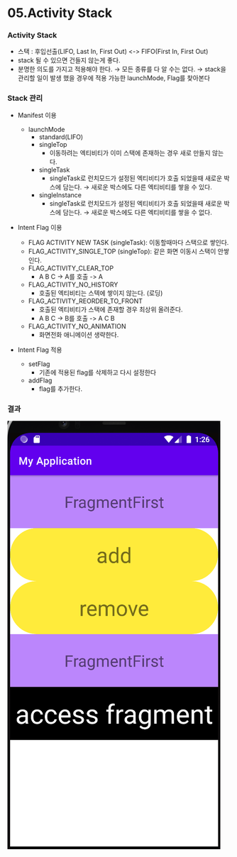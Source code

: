 # 05.Activity Stack

### Activity Stack
- 스택 : 후입선출(LIFO, Last In, First Out) <-> FIFO(First In, First Out)
- stack 될 수 있으면 건들지 않는게 좋다.
- 분명한 의도를 가지고 적용해야 한다. → 모든 종류를 다 알 수는 없다. → stack을 관리할 일이 발생 했을 경우에 적용 가능한 launchMode, Flag를 찾아본다

### Stack 관리
- Manifest 이용
	- launchMode
		- standard(LIFO)
		- singleTop
			- 이동하려는 엑티비티가 이미 스택에 존재하는 경우 새로 만들지 않는다.
		- singleTask
			- singleTask로 런치모드가 설정된 엑티비티가 호출 되었을때 새로운 박스에 담는다.
				→ 새로운 박스에도 다른 엑티비티를 쌓을 수 있다.
		- singleInstance
			- singleTask로 런치모드가 설정된 엑티비티가 호출 되었을때 새로운 박스에 담는다.
				→ 새로운 박스에도 다른 엑티비티를 쌓을 수 없다.

- Intent Flag 이용
	- FLAG ACTIVITY NEW TASK (singleTask): 이동할때마다 스택으로 쌓인다.
	- FLAG_ACTIVITY_SINGLE_TOP (singleTop): 같은 화면 이동시 스택이 안쌓인다.
	- FLAG_ACTIVITY_CLEAR_TOP
		- A B C -> A를 호출 -> A
	- FLAG_ACTIVITY_NO_HISTORY
		- 호출된 엑티비티는 스텍에 쌓이지 않는다. (로딩)
	- FLAG_ACTIVITY_REORDER_TO_FRONT
		- 호출된 엑티비티가 스택에 존재할 경우 최상위 올려준다.
		- A B C -> B를 호출 -> A C B
	- FLAG_ACTIVITY_NO_ANIMATION
		- 화면전화 애니메이션 생략한다.
- Intent Flag 적용
	- setFlag
		- 기존에 적용된 flag를 삭제하고 다시 설정한다
	- addFlag
		- flag를 추가한다.

### 결과
![결과화면](./결과.PNG)
